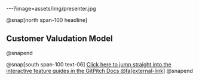 ---?image=assets/img/presenter.jpg

@snap[north span-100 headline]
## Customer Valudation Model
@snapend

@snap[south span-100 text-06]
[Click here to jump straight into the interactive feature guides in the GitPitch Docs @fa[external-link]](https://gitpitch.com/docs/getting-started/tutorial/)
@snapend
